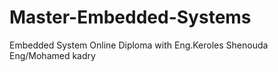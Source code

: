 # Master-Embedded-Systems
Embedded System Online Diploma with Eng.Keroles Shenouda
Eng/Mohamed kadry